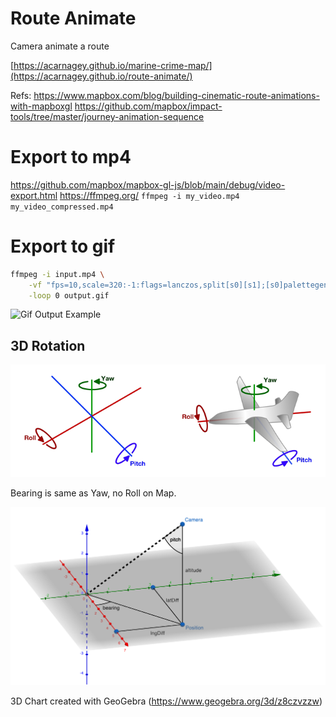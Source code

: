 # Route Animate

Camera animate a route

[https://acarnagey.github.io/marine-crime-map/](https://acarnagey.github.io/route-animate/)

Refs: https://www.mapbox.com/blog/building-cinematic-route-animations-with-mapboxgl
https://github.com/mapbox/impact-tools/tree/master/journey-animation-sequence

# Export to mp4

https://github.com/mapbox/mapbox-gl-js/blob/main/debug/video-export.html
https://ffmpeg.org/
`ffmpeg -i my_video.mp4 my_video_compressed.mp4`

# Export to gif
```bash
ffmpeg -i input.mp4 \
    -vf "fps=10,scale=320:-1:flags=lanczos,split[s0][s1];[s0]palettegen[p];[s1][p]paletteuse" \
    -loop 0 output.gif
```
![Gif Output Example](/docs/output.gif)

## 3D Rotation

![Rotation Diagram](/docs/rotation.png)

Bearing is same as Yaw, no Roll on Map.

![Free Camera Diagram](/docs/freecamera-pos-calc.png)

3D Chart created with GeoGebra (https://www.geogebra.org/3d/z8czvzzw)

